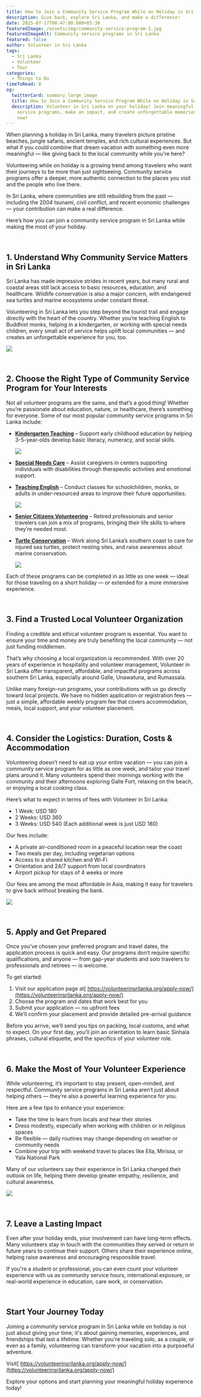 ```yaml
---
title: How to Join a Community Service Program While on Holiday in Sri Lanka
description: Give back, explore Sri Lanka, and make a difference!
date: 2025-07-17T08:47:00.000+05:30
featuredImage: /assets/img/community-service-program-1.jpg
featuredImageAlt: Community service programs in Sri Lanka
featured: false
author: Volunteer in Sri Lanka
tags:
  - Sri Lanka
  - Volunteer
  - Tour
categories:
  - Things to Do
timeToRead: 8
og:
  twitterCard: summary_large_image
  title: How to Join a Community Service Program While on Holiday in Sri Lanka
  description: Volunteer in Sri Lanka on your holiday! Join meaningful community
    service programs, make an impact, and create unforgettable memories. Apply
    now!
---
```

When planning a holiday in Sri Lanka, many travelers picture pristine beaches, jungle safaris, ancient temples, and rich cultural experiences. But what if you could combine that dream vacation with something even more meaningful — like giving back to the local community while you're here?

Volunteering while on holiday is a growing trend among travelers who want their journeys to be more than just sightseeing. Community service programs offer a deeper, more authentic connection to the places you visit and the people who live there.

In Sri Lanka, where communities are still rebuilding from the past — including the 2004 tsunami, civil conflict, and recent economic challenges — your contribution can make a real difference.

Here’s how you can join a community service program in Sri Lanka while making the most of your holiday.

 

## 1. Understand Why Community Service Matters in Sri Lanka

Sri Lanka has made impressive strides in recent years, but many rural and coastal areas still lack access to basic resources, education, and healthcare. Wildlife conservation is also a major concern, with endangered sea turtles and marine ecosystems under constant threat.

Volunteering in Sri Lanka lets you step beyond the tourist trail and engage directly with the heart of the country. Whether you’re teaching English to Buddhist monks, helping in a kindergarten, or working with special needs children, every small act of service helps uplift local communities — and creates an unforgettable experience for you, too.

![](/assets/img/community-service-program-6.jpg)

 

## 2. Choose the Right Type of Community Service Program for Your Interests

Not all volunteer programs are the same, and that’s a good thing! Whether you’re passionate about education, nature, or healthcare, there’s something for everyone. Some of our most popular community service programs in Sri Lanka include:

* **[Kindergarten Teaching](https://volunteerinsrilanka.org/volunteer-programs/kindergarten-teaching-volunteer-program-in-sri-lanka/)** – Support early childhood education by helping 3-5-year-olds develop basic literacy, numeracy, and social skills.

  ![](/assets/img/community-service-program-4.jpg)
* **[Special Needs Care](https://volunteerinsrilanka.org/volunteer-programs/special-needs-care-volunteer-program-in-sri-lanka/)** – Assist caregivers in centers supporting individuals with disabilities through therapeutic activities and emotional support.
* **[Teaching English](https://volunteerinsrilanka.org/volunteer-programs/volunteer-english-teaching-program-in-sri-lanka/)** – Conduct classes for schoolchildren, monks, or adults in under-resourced areas to improve their future opportunities.

  ![](/assets/img/community-service-program-3.jpg)
* **[Senior Citizens Volunteering](https://volunteerinsrilanka.org/volunteer-programs/senior-citizens-volunteer-program-in-sri-lanka/)** – Retired professionals and senior travelers can join a mix of programs, bringing their life skills to where they’re needed most.
* **[Turtle Conservation](https://volunteerinsrilanka.org/volunteer-programs/turtle-conservation-volunteer-program-in-sri-lanka-galle/)** – Work along Sri Lanka’s southern coast to care for injured sea turtles, protect nesting sites, and raise awareness about marine conservation.

  ![](/assets/img/community-service-program-2.jpg)

Each of these programs can be completed in as little as one week — ideal for those traveling on a short holiday — or extended for a more immersive experience.

 

## 3. Find a Trusted Local Volunteer Organization

Finding a credible and ethical volunteer program is essential. You want to ensure your time and money are truly benefiting the local community — not just funding middlemen.

That’s why choosing a local organization is recommended. With over 20 years of experience in hospitality and volunteer management, Volunteer in Sri Lanka offer transparent, affordable, and impactful programs across southern Sri Lanka, especially around Galle, Unawatuna, and Rumassala.

Unlike many foreign-run programs, your contributions with us go directly toward local projects. We have no hidden application or registration fees — just a simple, affordable weekly program fee that covers accommodation, meals, local support, and your volunteer placement.

 

## 4. Consider the Logistics: Duration, Costs & Accommodation

Volunteering doesn’t need to eat up your entire vacation — you can join a community service program for as little as one week, and tailor your travel plans around it. Many volunteers spend their mornings working with the community and their afternoons exploring Galle Fort, relaxing on the beach, or enjoying a local cooking class.

Here’s what to expect in terms of fees with Volunteer in Sri Lanka:

* 1 Week: USD 180
* 2 Weeks: USD 360
* 3 Weeks: USD 540
   (Each additional week is just USD 180)

Our fees include:

* A private air-conditioned room in a peaceful location near the coast
* Two meals per day, including vegetarian options
* Access to a shared kitchen and Wi-Fi
* Orientation and 24/7 support from local coordinators
* Airport pickup for stays of 4 weeks or more

Our fees are among the most affordable in Asia, making it easy for travelers to give back without breaking the bank.

![](/assets/img/community-service-program-5.jpg)

 

## 5. Apply and Get Prepared

Once you’ve chosen your preferred program and travel dates, the application process is quick and easy. Our programs don’t require specific qualifications, and anyone — from gap-year students and solo travelers to professionals and retirees — is welcome.

To get started:

1. Visit our application page at[ https://volunteerinsrilanka.org/apply-now/](https://volunteerinsrilanka.org/apply-now/)
2. Choose the program and dates that work best for you
3. Submit your application — no upfront fees
4. We’ll confirm your placement and provide detailed pre-arrival guidance

Before you arrive, we’ll send you tips on packing, local customs, and what to expect. On your first day, you’ll join an orientation to learn basic Sinhala phrases, cultural etiquette, and the specifics of your volunteer role.

 

## 6. Make the Most of Your Volunteer Experience

While volunteering, it’s important to stay present, open-minded, and respectful. Community service programs in Sri Lanka aren’t just about helping others — they’re also a powerful learning experience for you.

Here are a few tips to enhance your experience:

* Take the time to learn from locals and hear their stories
* Dress modestly, especially when working with children or in religious spaces
* Be flexible — daily routines may change depending on weather or community needs
* Combine your trip with weekend travel to places like Ella, Mirissa, or Yala National Park

Many of our volunteers say their experience in Sri Lanka changed their outlook on life, helping them develop greater empathy, resilience, and cultural awareness.

![](/assets/img/community-service-program-7.jpg)

 

## 7. Leave a Lasting Impact

Even after your holiday ends, your involvement can have long-term effects. Many volunteers stay in touch with the communities they served or return in future years to continue their support. Others share their experience online, helping raise awareness and encouraging responsible travel.

If you're a student or professional, you can even count your volunteer experience with us as community service hours, international exposure, or real-world experience in education, care work, or conservation.

 

## Start Your Journey Today

Joining a community service program in Sri Lanka while on holiday is not just about giving your time; it's about gaining memories, experiences, and friendships that last a lifetime. Whether you're traveling solo, as a couple, or even as a family, volunteering can transform your vacation into a purposeful adventure.

Visit[ https://volunteerinsrilanka.org/apply-now/](https://volunteerinsrilanka.org/apply-now/)

Explore your options and start planning your meaningful holiday experience today!
